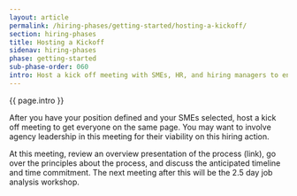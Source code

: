 ```yaml
---
layout: article
permalink: /hiring-phases/getting-started/hosting-a-kickoff/
section: hiring-phases
title: Hosting a Kickoff
sidenav: hiring-phases
phase: getting-started
sub-phase-order: 060
intro: Host a kick off meeting with SMEs, HR, and hiring managers to ensure everyone is on the same page about the process, goals, and time commitment.
---
```


<p class="usa-intro">
  {{ page.intro }}
</p>

After you have your position defined and your SMEs selected, host a kick off meeting to get everyone on the same page. You may want to involve agency leadership in this meeting for their viability on this hiring action. 

At this meeting, review an overview presentation of the process (link), go over the principles about the process, and discuss the anticipated timeline and time commitment. The next meeting after this will be the 2.5 day job analysis workshop.
